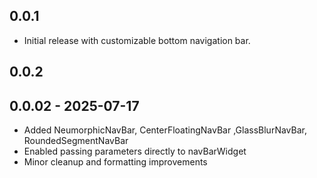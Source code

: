 ## 0.0.1
- Initial release with customizable bottom navigation bar.

## 0.0.2

## 0.0.02 - 2025-07-17

- Added NeumorphicNavBar, CenterFloatingNavBar ,GlassBlurNavBar, RoundedSegmentNavBar
- Enabled passing parameters directly to navBarWidget
- Minor cleanup and formatting improvements